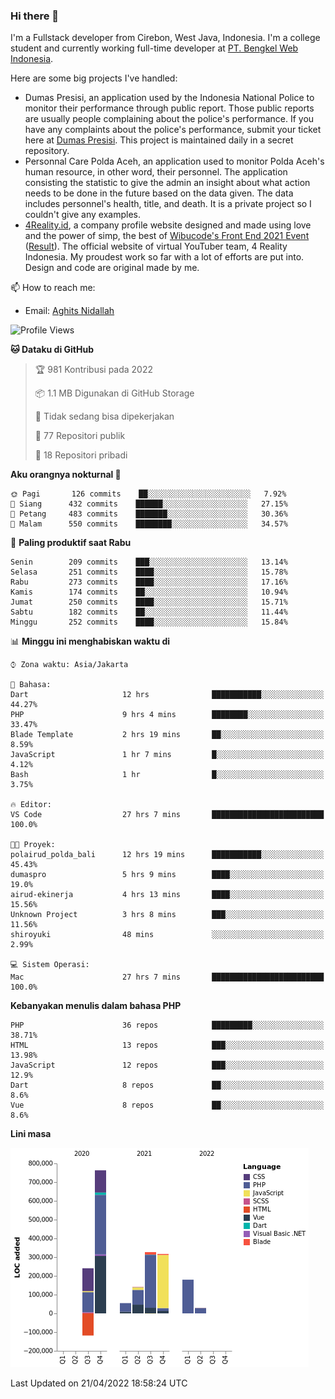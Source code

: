 ### Hi there 👋
I'm a Fullstack developer from Cirebon, West Java, Indonesia. I'm a college student and currently working full-time developer at [PT. Bengkel Web Indonesia](https://github.com/PT-Bengkel-Web-Indonesia).

Here are some big projects I've handled:
- Dumas Presisi, an application used by the Indonesia National Police to monitor their performance through public report. Those public reports are usually people complaining about the police's performance. If you have any complaints about the police's performance, submit your ticket here at [Dumas Presisi](https://dumaspresisi.polri.go.id/dumaspro). This project is maintained daily in a secret repository.
- Personnal Care Polda Aceh, an application used to monitor Polda Aceh's human resource, in other word, their personnel. The application consisting the statistic to give the admin an insight about what action needs to be done in the future based on the data given. The data includes personnel's health, title, and death. It is a private project so I couldn't give any examples.
- [4Reality.id](https://4reality.id), a company profile website designed and made using love and the power of simp, the best of [Wibucode's Front End 2021 Event](https://github.com/wibucode02/submision-event-frontend-2021) ([Result](https://github.com/wibucode02/top-5-pemenang-event-front-end-wibucode-2021)). The official website of virtual YouTuber team, 4 Reality Indonesia. My proudest work so far with a lot of efforts are put into. Design and code are original made by me.

📫 How to reach me:
- Email: [Aghits Nidallah](mailto:yourlovelydev@gmail.com)

<!--START_SECTION:waka-->
![Profile Views](http://img.shields.io/badge/Profil%20dilihat-3-blue)

**🐱 Dataku di GitHub** 

> 🏆 981 Kontribusi pada 2022
 > 
> 📦 1.1 MB Digunakan di GitHub Storage 
 > 
> 🚫 Tidak sedang bisa dipekerjakan
 > 
> 📜 77 Repositori publik 
 > 
> 🔑 18 Repositori pribadi  
 > 
**Aku orangnya nokturnal 🦉** 

```text
🌞 Pagi       126 commits    ██░░░░░░░░░░░░░░░░░░░░░░░   7.92% 
🌆 Siang      432 commits    ██████░░░░░░░░░░░░░░░░░░░   27.15% 
🌃 Petang     483 commits    ███████░░░░░░░░░░░░░░░░░░   30.36% 
🌙 Malam      550 commits    ████████░░░░░░░░░░░░░░░░░   34.57%

```
📅 **Paling produktif saat Rabu** 

```text
Senin        209 commits    ███░░░░░░░░░░░░░░░░░░░░░░   13.14% 
Selasa       251 commits    ████░░░░░░░░░░░░░░░░░░░░░   15.78% 
Rabu         273 commits    ████░░░░░░░░░░░░░░░░░░░░░   17.16% 
Kamis        174 commits    ██░░░░░░░░░░░░░░░░░░░░░░░   10.94% 
Jumat        250 commits    ████░░░░░░░░░░░░░░░░░░░░░   15.71% 
Sabtu        182 commits    ██░░░░░░░░░░░░░░░░░░░░░░░   11.44% 
Minggu       252 commits    ████░░░░░░░░░░░░░░░░░░░░░   15.84%

```


📊 **Minggu ini menghabiskan waktu di** 

```text
⌚︎ Zona waktu: Asia/Jakarta

💬 Bahasa: 
Dart                     12 hrs              ███████████░░░░░░░░░░░░░░   44.27% 
PHP                      9 hrs 4 mins        ████████░░░░░░░░░░░░░░░░░   33.47% 
Blade Template           2 hrs 19 mins       ██░░░░░░░░░░░░░░░░░░░░░░░   8.59% 
JavaScript               1 hr 7 mins         █░░░░░░░░░░░░░░░░░░░░░░░░   4.12% 
Bash                     1 hr                █░░░░░░░░░░░░░░░░░░░░░░░░   3.75%

🔥 Editor: 
VS Code                  27 hrs 7 mins       █████████████████████████   100.0%

🐱‍💻 Proyek: 
polairud_polda_bali      12 hrs 19 mins      ███████████░░░░░░░░░░░░░░   45.43% 
dumaspro                 5 hrs 9 mins        ████░░░░░░░░░░░░░░░░░░░░░   19.0% 
airud-ekinerja           4 hrs 13 mins       ████░░░░░░░░░░░░░░░░░░░░░   15.56% 
Unknown Project          3 hrs 8 mins        ███░░░░░░░░░░░░░░░░░░░░░░   11.56% 
shiroyuki                48 mins             ░░░░░░░░░░░░░░░░░░░░░░░░░   2.99%

💻 Sistem Operasi: 
Mac                      27 hrs 7 mins       █████████████████████████   100.0%

```

**Kebanyakan menulis dalam bahasa PHP** 

```text
PHP                      36 repos            █████████░░░░░░░░░░░░░░░░   38.71% 
HTML                     13 repos            ███░░░░░░░░░░░░░░░░░░░░░░   13.98% 
JavaScript               12 repos            ███░░░░░░░░░░░░░░░░░░░░░░   12.9% 
Dart                     8 repos             ██░░░░░░░░░░░░░░░░░░░░░░░   8.6% 
Vue                      8 repos             ██░░░░░░░░░░░░░░░░░░░░░░░   8.6%

```


**Lini masa**

![Chart not found](https://raw.githubusercontent.com/NikarashiHatsu/NikarashiHatsu/master/charts/bar_graph.png) 


 Last Updated on 21/04/2022 18:58:24 UTC
<!--END_SECTION:waka-->
